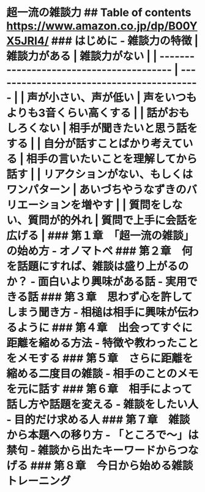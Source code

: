 # 超一流の雑談力 ## Table of contents <https://www.amazon.co.jp/dp/B00YX5JRI4/> ### はじめに - 雑談力の特徴 | 雑談力がある | 雑談力がない | | ---------------------------------------- | ------------------------------------------ | | 声が小さい、声が低い | 声をいつもよりも3音くらい高くする | | 話がおもしろくない | 相手が聞きたいと思う話をする | | 自分が話すことばかり考えている | 相手の言いたいことを理解してから話す | | リアクションがない、もしくはワンパターン | あいづちやうなずきのバリエーションを増やす | | 質問をしない、質問が的外れ | 質問で上手に会話を広げる | ### 第１章　「超一流の雑談」の始め方 - オノマトペ ### 第２章　何を話題にすれば、雑談は盛り上がるのか？ - 面白いより興味がある話 - 実用できる話 ### 第３章　思わず心を許してしまう聞き方 - 相槌は相手に興味が伝わるように ### 第４章　出会ってすぐに距離を縮める方法 - 特徴や教わったことをメモする ### 第５章　さらに距離を縮める二度目の雑談 - 相手のことのメモを元に話す ### 第６章　相手によって話し方や話題を変える - 雑談をしたい人 - 目的だけ求める人 ### 第７章　雑談から本題への移り方 - 「ところで～」は禁句 - 雑談から出たキーワードからつなげる ### 第８章　今日から始める雑談トレーニング

